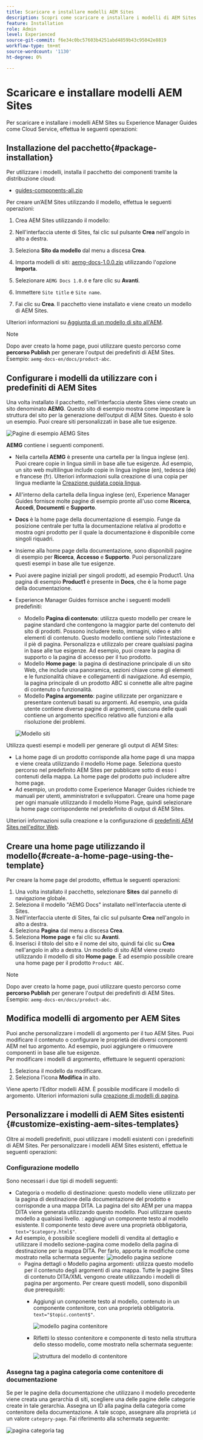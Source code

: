 ```yaml
---
title: Scaricare e installare modelli AEM Sites
description: Scopri come scaricare e installare i modelli di AEM Sites
feature: Installation
role: Admin
level: Experienced
source-git-commit: f6e34c0bc57603b4251abd4859b43c95042e8819
workflow-type: tm+mt
source-wordcount: '1130'
ht-degree: 0%

---
```



# Scaricare e installare modelli AEM Sites

Per scaricare e installare i modelli AEM Sites su Experience Manager Guides come Cloud Service, effettua le seguenti operazioni:

## Installazione del pacchetto{#package-installation}

Per utilizzare i modelli, installa il pacchetto dei componenti tramite la distribuzione cloud:
- [guides-components-all.zip](https://github.com/adobe/aemg-sites-components/releases/tag/v1.0.0)



Per creare un’AEM Sites utilizzando il modello, effettua le seguenti operazioni:


1. Crea AEM Sites utilizzando il modello:
1. Nell&#39;interfaccia utente di Sites, fai clic sul pulsante **Crea** nell&#39;angolo in alto a destra.
1. Seleziona **Sito da modello** dal menu a discesa **Crea**.

1. Importa modelli di siti: [aemg-docs-1.0.0.zip](https://github.com/adobe/aemg-sites-template/releases/tag/v1.0.0) utilizzando l&#39;opzione **Importa**.
1. Selezionare `AEMG Docs 1.0.0` e fare clic su **Avanti**.
1. Immettere `Site title` e `Site name`.
1. Fai clic su **Crea**. Il pacchetto viene installato e viene creato un modello di AEM Sites.

Ulteriori informazioni su [Aggiunta di un modello di sito all&#39;AEM](https://experienceleague.adobe.com/en/docs/experience-manager-cloud-service/content/sites/administering/site-creation/site-templates#adding).


>[!NOTE]
>
>Dopo aver creato la home page, puoi utilizzare questo percorso come **percorso Publish** per generare l&#39;output dei predefiniti di AEM Sites. Esempio: `aemg-docs-en/docs/product-abc`.


## Configurare i modelli da utilizzare con i predefiniti di AEM Sites

Una volta installato il pacchetto, nell&#39;interfaccia utente Sites viene creato un sito denominato **AEMG**. Questo sito di esempio mostra come impostare la struttura del sito per la generazione dell’output di AEM Sites. Questo è solo un esempio. Puoi creare siti personalizzati in base alle tue esigenze.

![Pagine di esempio AEMG Sites](assets/aemg-sites-sample-pages.png)


**AEMG** contiene i seguenti componenti.
- Nella cartella **AEMG** è presente una cartella per la lingua inglese (en). Puoi creare copie in lingua simili in base alle tue esigenze. Ad esempio, un sito web multilingue include copie in lingua inglese (en), tedesca (de) e francese (fr).  Ulteriori informazioni sulla creazione di una copia per lingua mediante la [Creazione guidata copia lingua](https://experienceleague.adobe.com/en/docs/experience-manager-65/content/sites/administering/introduction/tc-wizard).
- All&#39;interno della cartella della lingua inglese (en), Experience Manager Guides fornisce molte pagine di esempio pronte all&#39;uso come **Ricerca**, **Accedi**, **Documenti** e **Supporto**.

- **Docs** è la home page della documentazione di esempio. Funge da posizione centrale per tutta la documentazione relativa al prodotto
e mostra ogni prodotto per il quale la documentazione è disponibile come singoli riquadri.

- Insieme alla home page della documentazione, sono disponibili pagine di esempio per **Ricerca**, **Accesso** e **Supporto**. Puoi personalizzare questi esempi in base alle tue esigenze.
- Puoi avere pagine iniziali per singoli prodotti, ad esempio Product1. Una pagina di esempio **Product1** è presente in **Docs**, che è la home page della documentazione.

- Experience Manager Guides fornisce anche i seguenti modelli predefiniti:

   - Modello **Pagina di contenuto**: utilizza questo modello per creare le pagine standard che contengono la maggior parte del contenuto del sito di prodotti. Possono includere testo, immagini, video e altri elementi di contenuto. Questo modello contiene solo l’intestazione e il piè di pagina. Personalizza e utilizzalo per creare qualsiasi pagina in base alle tue esigenze. Ad esempio, puoi creare la pagina di supporto o la pagina di accesso per il tuo prodotto.
   - Modello **Home page**: la pagina di destinazione principale di un sito Web, che include una panoramica, sezioni chiave come gli elementi e le funzionalità chiave e collegamenti di navigazione. Ad esempio, la pagina principale di un prodotto ABC si connette alle altre pagine di contenuto o funzionalità.
   - Modello **Pagina argomento**: pagine utilizzate per organizzare e presentare contenuti basati su argomenti. Ad esempio, una guida utente contiene diverse pagine di argomenti, ciascuna delle quali contiene un argomento specifico relativo alle funzioni e alla risoluzione dei problemi.

  ![Modello siti](assets/sites-ui-templates.png)

Utilizza questi esempi e modelli per generare gli output di AEM Sites:
- La home page di un prodotto corrisponde alla home page di una mappa e viene creata utilizzando il modello Home page. Seleziona questo percorso nel predefinito AEM Sites per pubblicare sotto di esso i contenuti della mappa. La home page del prodotto può includere altre home page.
- Ad esempio, un prodotto come Experience Manager Guides richiede tre manuali per utenti, amministratori e sviluppatori.  Creare una home page per ogni manuale utilizzando il modello Home Page, quindi selezionare la home page corrispondente nel predefinito di output di AEM Sites.

Ulteriori informazioni sulla creazione e la configurazione di [predefiniti AEM Sites nell&#39;editor Web](../user-guide/generate-output-aem-site-web-editor.md).

## Creare una home page utilizzando il modello{#create-a-home-page-using-the-template}

Per creare la home page del prodotto, effettua le seguenti operazioni:
1. Una volta installato il pacchetto, selezionare **Sites** dal pannello di navigazione globale.
1. Seleziona il modello &quot;AEMG Docs&quot; installato nell’interfaccia utente di Sites.
1. Nell&#39;interfaccia utente di Sites, fai clic sul pulsante **Crea** nell&#39;angolo in alto a destra.
1. Seleziona **Pagina** dal menu a discesa **Crea**.
1. Seleziona **Home page** e fai clic su **Avanti**.
1. Inserisci il titolo del sito e il nome del sito, quindi fai clic su **Crea** nell&#39;angolo in alto a destra. Un modello di sito AEM viene creato utilizzando il modello di sito **Home page**. È ad esempio possibile creare una home page per il prodotto `Product ABC`.


>[!NOTE]
>
>Dopo aver creato la home page, puoi utilizzare questo percorso come **percorso Publish** per generare l&#39;output dei predefiniti di AEM Sites. Esempio: `aemg-docs-en/docs/product-abc`.

## Modifica modelli di argomento per AEM Sites

Puoi anche personalizzare i modelli di argomento per il tuo AEM Sites. Puoi modificare il contenuto o configurare le proprietà dei diversi componenti AEM nel tuo argomento. Ad esempio, puoi aggiungere o rimuovere componenti in base alle tue esigenze.\
Per modificare i modelli di argomento, effettuare le seguenti operazioni:
1. Seleziona il modello da modificare.
1. Seleziona l&#39;icona **Modifica** in alto.

Viene aperto l’Editor modelli AEM. È possibile modificare il modello di argomento. Ulteriori informazioni sulla [creazione di modelli di pagina](https://experienceleague.adobe.com/en/docs/experience-manager-65/content/sites/authoring/siteandpage/templates#editing-a-template-structure-template-author).


## Personalizzare i modelli di AEM Sites esistenti {#customize-existing-aem-sites-templates}

Oltre ai modelli predefiniti, puoi utilizzare i modelli esistenti con i predefiniti di AEM Sites. Per personalizzare i modelli AEM Sites esistenti, effettua le seguenti operazioni:

### Configurazione modello

Sono necessari i due tipi di modelli seguenti:

- Categoria o modello di destinazione: questo modello viene utilizzato per la pagina di destinazione della documentazione del prodotto e corrisponde a una mappa DITA.  La pagina del sito AEM per una mappa DITA viene generata utilizzando questo modello. Puoi utilizzare questo modello a qualsiasi livello.
: aggiungi un componente testo al modello esistente. Il componente testo deve avere una proprietà obbligatoria, `text="$category.html$"`.
- Ad esempio, è possibile scegliere modelli di vendita al dettaglio e utilizzare il modello sezione-pagina come modello della pagina di destinazione per la mappa DITA. Per farlo, apporta le modifiche come mostrato nella schermata seguente:
  ![modello pagina sezione](assets/customize-existing-aem-templates-section.png)
   - Pagina dettagli o Modello pagina argomenti: utilizza questo modello per il contenuto degli argomenti di una mappa. Tutte le pagine Sites di contenuto DITA/XML vengono create utilizzando i modelli di pagina per argomento. Per creare questi modelli, sono disponibili due prerequisiti:
      - Aggiungi un componente testo al modello, contenuto in un componente contenitore, con una proprietà obbligatoria. `text="$topic.content$"`.

        ![modello pagina contenitore](assets/customize-existing-aem-templates-container.png)
      - Rifletti lo stesso contenitore e componente di testo nella struttura dello stesso modello, come mostrato nella schermata seguente:

        ![struttura del modello di contenitore](assets/customize-existing-aem-templates-structure.png)

### Assegna tag a pagina categoria come contenitore di documentazione

Se per le pagine della documentazione che utilizzano il modello precedente viene creata una gerarchia di siti, scegliere una delle pagine delle categorie create in tale gerarchia. Assegna un ID alla pagina della categoria come contenitore della documentazione.
A tale scopo, assegnare alla proprietà `id` un valore `category-page`. Fai riferimento alla schermata seguente:

![pagina categoria tag](assets/customize-existing-aem-templates-tagging.png)





